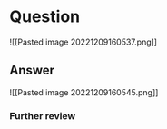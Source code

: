 # Question
![[Pasted image 20221209160537.png]]
## Answer
![[Pasted image 20221209160545.png]]
### Further review
